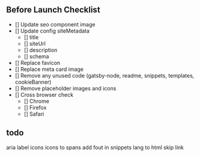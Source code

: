 ## Before Launch Checklist

- [] Update seo component image
- [] Update config siteMetadata
  - [] title
  - [] siteUrl
  - [] description
  - [] schema
- [] Replace favicon
- [] Replace meta card image
- [] Remove any unused code (gatsby-node, readme, snippets, templates, cookieBanner)
- [] Remove placeholder images and icons
- [] Cross browser check
  - [] Chrome
  - [] Firefox
  - [] Safari

## todo

aria label icons
icons to spans
add fout in snippets
lang to html
skip link
